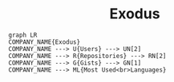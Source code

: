 <h1 align="center">Exodus</h1>

```mermaid
graph LR
COMPANY_NAME{Exodus}
COMPANY_NAME ---> U{Users} ---> UN[2]
COMPANY_NAME ---> R{Repositories} ---> RN[2]
COMPANY_NAME ---> G{Gists} ---> GN[1]
COMPANY_NAME ---> ML{Most Used<br>Languages}
```
